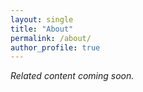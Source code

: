 ```yaml
---
layout: single
title: "About"
permalink: /about/
author_profile: true
---
```


_Related content coming soon._
